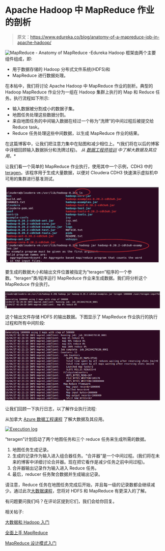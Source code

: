 # Apache Hadoop 中 MapReduce 作业的剖析

> 原文：<https://www.edureka.co/blog/anatomy-of-a-mapreduce-job-in-apache-hadoop/>

![MapReduce - Anatomy of MapReduce -Edureka](img/df13ee1fc9c7326d4dff80e1f4a7d26c.png) Hadoop 框架由两个主要组件组成，即:

*   用于数据存储的 Hadoop 分布式文件系统(HDFS)和
*   MapReduce 进行数据处理。

在本帖中，我们将讨论 Apache Hadoop 中 MapReduce 作业的剖析。典型的 Hadoop MapReduce 作业分为一组在 Hadoop 集群上执行的 Map 和 Reduce 任务。执行流程如下所示:

*   输入数据被分割成小的数据子集。
*   地图任务处理这些数据分割。
*   来自地图任务的中间输入数据在经过一个称为“洗牌”的中间过程后被提交给 Reduce task。
*   Reduce 任务处理这些中间数据，以生成 MapReduce 作业的结果。

在这篇博客中，让我们把注意力集中在贴图和减少相位上。*(我们将在以后的博客中详细回顾输入数据拆分和洗牌过程)。 *从* [*数据工程师培训*](https://www.edureka.co/microsoft-azure-data-engineering-certification-course) *中了解大数据及其应用。**

让我们看一个简单的 MapReduce 作业执行，使用其中一个示例，CDH3 中的[teragen](https://hadoop.apache.org/docs/r1.0.4/api/org/apache/hadoop/examples/terasort/TeraGen.html)。该程序用于生成大量数据，以便对 Cloudera CDH3 快速演示虚拟机中可用的集群进行基准测试。

[![Generating large amount of data available in Cloudera CDH3 Quick Demo VM](img/5639b55581c1036ad620dc9eb4027243.png "Generating large amount of data available in Cloudera CDH3 Quick Demo VM")](https://www.edureka.co/blog/anatomy-of-a-mapreduce-job-in-apache-hadoop/)

要生成的数据大小和输出文件位置被指定为“teragen”程序的一个参数。“teragen”类/程序运行 MapReduce 作业来生成数据。我们将分析这个 MapReduce 作业执行。

[![MapReduce job execution](img/3d92cb17a2a34d120248aefe325cd824.png "MapReduce job execution")](https://www.edureka.co/blog/anatomy-of-a-mapreduce-job-in-apache-hadoop/)

这个输出文件存储 HDFS 的输出数据。下图显示了 MapReduce 作业执行的执行过程和所有中间阶段:

[![Intermediate phases of a MapReduce Job execution](img/9deb252bf942f40e16cb89a5f888042a.png "Intermediate phases of a MapReduce Job execution")](https://www.edureka.co/blog/anatomy-of-a-mapreduce-job-in-apache-hadoop/)

让我们回顾一下执行日志，以了解作业执行流程:

从加拿大 [Azure 数据工程课程](https://www.edureka.co/microsoft-azure-data-engineering-certification-course-canada) 了解大数据及其应用。

[![Execution log ](img/a4b2498ba978e0143bf475aea7416481.png "Execution log")](https://www.edureka.co/blog/anatomy-of-a-mapreduce-job-in-apache-hadoop/)

“teragen”计划启动了两个地图任务和三个 reduce 任务来生成所需的数据。

1.  地图任务生成记录。
2.  生成的记录作为输入进入组合器任务。“合并器”是一个中间过程。(我们将在未来的博客中详细讨论合并器。现在把它看作是减少任务之前中间过程)。
3.  合并器输出记录作为输入进入 Reduce 任务。
4.  最后，reducer 任务聚合数据并生成输出记录。

请注意，Reduce 任务在地图任务完成后开始，并且每一级的记录数都会继续减少。通过此次[大数据课程](https://www.edureka.co/big-data-hadoop-training-certification)，您将对 HDFS 和 MapReduce 有更深入的了解。

有问题要问我们吗？在评论区提到它们，我们会给你回复。

相关帖子:

[大数据和 Hadoop 入门](https://www.edureka.co/big-data-and-hadoop)

[全面上手 MapReduce](https://www.edureka.co/comprehensive-mapreduce-self-paced)

[MapReduce 设计模式入门](https://www.edureka.co/mapreduce-design-patterns-sp/)